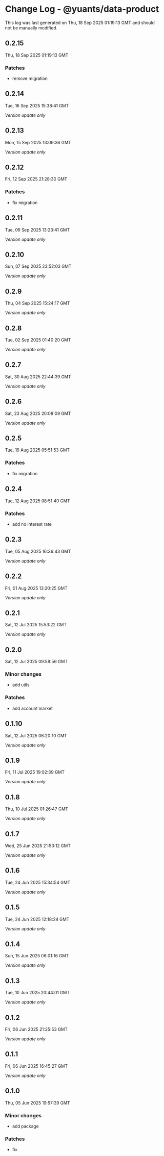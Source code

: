 # Change Log - @yuants/data-product

This log was last generated on Thu, 18 Sep 2025 01:19:13 GMT and should not be manually modified.

## 0.2.15
Thu, 18 Sep 2025 01:19:13 GMT

### Patches

- remove migration

## 0.2.14
Tue, 16 Sep 2025 15:38:41 GMT

_Version update only_

## 0.2.13
Mon, 15 Sep 2025 13:09:36 GMT

_Version update only_

## 0.2.12
Fri, 12 Sep 2025 21:28:30 GMT

### Patches

- fix migration

## 0.2.11
Tue, 09 Sep 2025 13:23:41 GMT

_Version update only_

## 0.2.10
Sun, 07 Sep 2025 23:52:03 GMT

_Version update only_

## 0.2.9
Thu, 04 Sep 2025 15:24:17 GMT

_Version update only_

## 0.2.8
Tue, 02 Sep 2025 01:40:20 GMT

_Version update only_

## 0.2.7
Sat, 30 Aug 2025 22:44:39 GMT

_Version update only_

## 0.2.6
Sat, 23 Aug 2025 20:08:09 GMT

_Version update only_

## 0.2.5
Tue, 19 Aug 2025 05:51:53 GMT

### Patches

- fix migration

## 0.2.4
Tue, 12 Aug 2025 08:51:40 GMT

### Patches

- add no interest rate

## 0.2.3
Tue, 05 Aug 2025 16:36:43 GMT

_Version update only_

## 0.2.2
Fri, 01 Aug 2025 13:20:25 GMT

_Version update only_

## 0.2.1
Sat, 12 Jul 2025 15:53:22 GMT

_Version update only_

## 0.2.0
Sat, 12 Jul 2025 09:58:56 GMT

### Minor changes

- add utils

### Patches

- add account market

## 0.1.10
Sat, 12 Jul 2025 06:20:10 GMT

_Version update only_

## 0.1.9
Fri, 11 Jul 2025 19:02:39 GMT

_Version update only_

## 0.1.8
Thu, 10 Jul 2025 01:26:47 GMT

_Version update only_

## 0.1.7
Wed, 25 Jun 2025 21:53:12 GMT

_Version update only_

## 0.1.6
Tue, 24 Jun 2025 15:34:54 GMT

_Version update only_

## 0.1.5
Tue, 24 Jun 2025 12:18:24 GMT

_Version update only_

## 0.1.4
Sun, 15 Jun 2025 06:01:16 GMT

_Version update only_

## 0.1.3
Tue, 10 Jun 2025 20:44:01 GMT

_Version update only_

## 0.1.2
Fri, 06 Jun 2025 21:25:53 GMT

_Version update only_

## 0.1.1
Fri, 06 Jun 2025 16:45:27 GMT

_Version update only_

## 0.1.0
Thu, 05 Jun 2025 19:57:39 GMT

### Minor changes

- add package

### Patches

- fix

